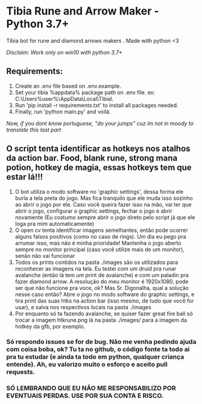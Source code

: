 # Tibia Rune and Arrow Maker - Python 3.7+
Tibia bot for rune and diamond arrows makers . Made with python <3

_Disclaim:
Work only on win10 with python 3.7+_


## Requirements:

1. Create an .env file based on .env.example.
2. Set your tibia %appdata% package path on .env file. ex: C:\Users\%user%\AppData\Local\Tibia\
3. Run 'pip install -r requirements.txt' to install all packages needed.
4. Finally, run 'python main.py' and voilá.

_Now, if you dont know portuguese, "do your jumps" cuz im not in moody to translate this last part_

## O script tenta identificar as hotkeys nos atalhos da action bar. Food, blank rune, strong mana potion, hotkey de magia, essas hotkeys tem que estar lá!!!

1. O bot utiliza o modo software no 'graphic settings', dessa forma ele burla a tela preta do jogo. Mas fica tranquilo que ele muda isso sozinho ao abrir o jogo por ele. Caso você queira fazer isso na mão, vai ter que abrir o jogo, configurar o graphic settings, fechar o jogo e abrir novamente (Eu costumo sempre abrir o jogo direto pelo script já que ele loga pra mim automaticamente)
2. O open cv tenta identificar imagens semelhantes, então pode ocorrer alguns falsos positivos (como no caso de rings). Um dia eu pego pra arrumar isso, mas não é minha prioridade! Mantenha o jogo aberto sempre no monitor principal (caso você utilize mais de um monitor), senão não vai funcionar
3. Todos os prints contidos na pasta ./images são os utilizados para reconhecer as imagens na tela. Eu testei com um druid pra runar avalanche (então lá tem um print de avalanche) e com um paladin pra fazer diamond arrow. A resolução do meu monitor é 1920x1080, pode ser que não funcione pra voce, ok? Mas Sr. Digonalha, qual a solução nesse caso então? Abre o jogo no modo software do graphic settings, e tira print das suas htks na action bar (isso mesmo, de tudo que você for usar), e salva nos respectivos locais na pasta ./images
4. Por enquanto só ta fazendo avalanche, se quiser fazer great fire ball só trocar a imagem htkrune.png lá na pasta ./images/ para a imagem da hotkey da gfb, por exemplo.


### Só respondo issues se for de bug. Não me venha pedindo ajuda com coisa boba, ok? Tu ta no github, o código fonte ta todo ai pra tu estudar (e ainda ta todo em python, qualquer criança entende). Ah, eu valorizo muito o esforço e aceito pull requests.

### SÓ LEMBRANDO QUE EU NÃO ME RESPONSABILIZO POR EVENTUAIS PERDAS. USE POR SUA CONTA E RISCO.
